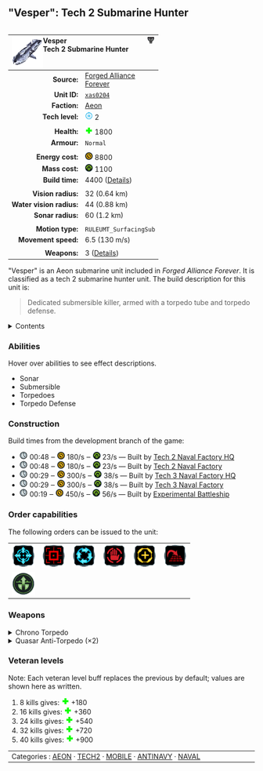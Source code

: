 "Vesper": Tech 2 Submarine Hunter
----
<table align="right">
    <thead>
        <tr>
            <th align="left" colspan="2">
                <img align="left" src="icons/units/XAS0204_icon.png" title="Vesper unit icon" /><img align="right" src="icons/strategicicons/icon_sub2_antinavy_rest.png" title="icon_sub2_antinavy" />Vesper<br />Tech 2 Submarine Hunter
            </th>
        </tr>
    </thead>
    <tbody>
        <tr>
            <td align="right"><strong>Source:</strong></td>
            <td><a href="Forged Alliance Forever">Forged Alliance<br />Forever</a></td>
        </tr>
        <tr>
            <td align="right"><strong>Unit ID:</strong></td>
            <td><a href="https://github.com/FAForever/fa/D:/faf-development/fa/units/XAS0204/XAS0204_unit.bp"><code>xas0204</code></a></td>
        </tr>
        <tr>
            <td align="right"><strong>Faction:</strong></td>
            <td><a href="_categories.AEON">Aeon</a></td>
        </tr>
        <tr>
            <td align="right"><strong>Tech level:</strong></td>
            <td><img src="icons/T2.png" title="Tech 2" /> 2</td>
        </tr>
        <tr><td align="center" colspan="2"></td></tr>
        <tr>
            <td align="right"><strong>Health:</strong></td>
            <td><img src="icons/health.png" title="Health" /> 1800</td>
        </tr>
        <tr>
            <td align="right"><strong>Armour:</strong></td>
            <td><code>Normal</code></td>
        </tr>
        <tr><td align="center" colspan="2"></td></tr>
        <tr>
            <td align="right"><strong>Energy cost:</strong></td>
            <td><img src="icons/energy.png" title="Energy" /> 8800</td>
        </tr>
        <tr>
            <td align="right"><strong>Mass cost:</strong></td>
            <td><img src="icons/mass.png" title="Mass" /> 1100</td>
        </tr>
        <tr>
            <td align="right"><strong>Build time:</strong></td>
            <td>4400 (<a href="#construction">Details</a>)</td>
        </tr>
        <tr><td align="center" colspan="2"></td></tr>
        <tr>
            <td align="right"><strong>Vision radius:</strong></td>
            <td> <span title="640 m, 0.40 mi">32 (0.64 km)</span></td>
        </tr>
        <tr>
            <td align="right"><strong>Water vision radius:</strong></td>
            <td> <span title="880 m, 0.55 mi">44 (0.88 km)</span></td>
        </tr>
        <tr>
            <td align="right"><strong>Sonar radius:</strong></td>
            <td> <span title="1200 m, 0.75 mi">60 (1.2 km)</span></td>
        </tr>
        <tr><td align="center" colspan="2"></td></tr>
        <tr>
            <td align="right"><strong>Motion type:</strong></td>
            <td><code>RULEUMT_SurfacingSub</code></td>
        </tr>
        <tr>
            <td align="right"><strong>Movement speed:</strong></td>
            <td> <span title="468 km/h, 253 kn">6.5 (130 m/s)</span></td>
        </tr>
        <tr><td align="center" colspan="2"></td></tr>
        <tr>
            <td align="right"><strong>Weapons:</strong></td>
            <td>3 (<a href="#weapons">Details</a>)</td>
        </tr>
    </tbody>
</table>

"Vesper" is an Aeon submarine unit included in *Forged Alliance Forever*.
It is classified as a tech 2 submarine hunter unit.
The build description for this unit is:

<blockquote>Dedicated submersible killer, armed with a torpedo tube and torpedo defense.</blockquote>

<details>
<summary>Contents</summary>

1. – <a href="#abilities">Abilities</a>
2. – <a href="#construction">Construction</a>
3. – <a href="#order-capabilities">Order capabilities</a>
4. – <a href="#weapons">Weapons</a>
5. – <a href="#veteran-levels">Veteran levels</a>
</details>

### Abilities
Hover over abilities to see effect descriptions.

* <span title="Can see blips of units not seen by vision that are on or below water">Sonar</span>
* <span title="Is a naval unit that can surface and dive">Submersible</span>
* <span title="Has a weapon that can target things immersed in water">Torpedoes</span>
* <span title="Can target torpedo projectiles">Torpedo Defense</span>

### Construction
Build times from the development branch of the game:
* <img src="icons/time.png" title="Time" /> 00:48 ‒ <img src="icons/energy.png" title="Energy" /> 180/s ‒ <img src="icons/mass.png" title="Mass" /> 23/s — Built by <a href="UAB0203">Tech 2 Naval Factory HQ</a>
* <img src="icons/time.png" title="Time" /> 00:48 ‒ <img src="icons/energy.png" title="Energy" /> 180/s ‒ <img src="icons/mass.png" title="Mass" /> 23/s — Built by <a href="ZAB9503">Tech 2 Naval Factory</a>
* <img src="icons/time.png" title="Time" /> 00:29 ‒ <img src="icons/energy.png" title="Energy" /> 300/s ‒ <img src="icons/mass.png" title="Mass" /> 38/s — Built by <a href="UAB0303">Tech 3 Naval Factory HQ</a>
* <img src="icons/time.png" title="Time" /> 00:29 ‒ <img src="icons/energy.png" title="Energy" /> 300/s ‒ <img src="icons/mass.png" title="Mass" /> 38/s — Built by <a href="ZAB9603">Tech 3 Naval Factory</a>
* <img src="icons/time.png" title="Time" /> 00:19 ‒ <img src="icons/energy.png" title="Energy" /> 450/s ‒ <img src="icons/mass.png" title="Mass" /> 56/s — Built by <a href="UAS0401">Experimental Battleship</a>

### Order capabilities
The following orders can be issued to the unit:
<table>
<td><img float="left" src="icons/orders/move.png" title="Move" /></td>
<td><img float="left" src="icons/orders/attack.png" title="Attack
Left click for attack order. Right click to toggle target priorities for sniping." /></td>
<td><img float="left" src="icons/orders/patrol.png" title="Patrol" /></td>
<td><img float="left" src="icons/orders/stop.png" title="Stop" /></td>
<td><img float="left" src="icons/orders/guard.png" title="Assist" /></td>
<td><img float="left" src="icons/orders/stand-ground.png" title="Fire State" /></td>
<tr>
<td><img float="left" src="icons/orders/dive.png" title="Surface/Dive Toggle
Right-click to toggle auto-surface" /></td>
</table>

### Weapons
<details>
<summary>Chrono Torpedo</summary>
<p>
    <table>
        <tr>
            <td align="right"><strong>Target type:</strong></td>
            <td><code>RULEWTT_Unit</code><br />(Anti-Naval)</td>
        </tr>
        <tr>
            <td align="right"><strong>Projectile:</strong></td>
            <td><a href="Projectiles#aan-torpedo-01"><code>AANTorpedo01</code></a></td>
        </tr>
        <tr>
            <td align="right"><strong>DPS estimate:</strong></td>
            <td>90 <span title="Note: This only counts listed stats.">(<u>?</u>)</span></td>
        </tr>
        <tr>
            <td align="right"><strong>Damage:</strong></td>
            <td>90 <span title="Note: This doesn't count some scripted effects.">(<u>?</u>)</span></td>
        </tr>
        <tr>
            <td align="right"><strong>Damage instances:</strong></td>
            <td>4 projectiles</td>
        </tr>
        <tr>
            <td align="right"><strong>Damage type:</strong></td>
            <td><code>Normal</code></td>
        </tr>
        <tr>
            <td align="right"><strong>Max range:</strong></td>
            <td> <span title="900 m, 0.56 mi">45 (0.9 km)</span></td>
        </tr>
        <tr>
            <td align="right"><strong>Firing cycle:</strong></td>
            <td>Once every 4.0s <span title="Note: This doesn't count additional delays such as charging, reloading, and others.">(<u>?</u>)</span></td>
        </tr>
    </table>
</p>
</details>
<details>
<summary>Quasar Anti-Torpedo (×2)</summary>
<p>
    <table>
        <tr><td align="center" colspan="2">Note: Stats are per instance of the weapon.</td></tr>
        <tr>
            <td align="right"><strong>Target type:</strong></td>
            <td><code>RULEWTT_Projectile</code><br />(Anti-torpedo)</td>
        </tr>
        <tr>
            <td align="right"><strong>Projectile:</strong></td>
            <td><a href="Projectiles#aim-anti-torpedo-02"><code>AIMAntiTorpedo02</code></a></td>
        </tr>
        <tr>
            <td align="right"><strong>Damage:</strong></td>
            <td>2 <span title="Note: This doesn't count some scripted effects.">(<u>?</u>)</span></td>
        </tr>
        <tr>
            <td align="right"><strong>Damage type:</strong></td>
            <td><code>Normal</code></td>
        </tr>
        <tr>
            <td align="right"><strong>Max range:</strong></td>
            <td> <span title="640 m, 0.40 mi">32 (0.64 km)</span></td>
        </tr>
        <tr>
            <td align="right"><strong>Min range:</strong></td>
            <td> <span title="0.20 km, 0.12 mi">10 (200 m)</span></td>
        </tr>
        <tr>
            <td align="right"><strong>Firing cycle:</strong></td>
            <td>Once every 15.4s <span title="Note: This doesn't count additional delays such as charging, reloading, and others.">(<u>?</u>)</span></td>
        </tr>
    </table>
</p>
</details>


### Veteran levels
Note: Each veteran level buff replaces the previous by default; values are shown here as written.

1. 8 kills gives: <img src="icons/health.png" title="Health" /> +180
2. 16 kills gives: <img src="icons/health.png" title="Health" /> +360
3. 24 kills gives: <img src="icons/health.png" title="Health" /> +540
4. 32 kills gives: <img src="icons/health.png" title="Health" /> +720
5. 40 kills gives: <img src="icons/health.png" title="Health" /> +900

<table align="center">
<td width="1215px">Categories : 
<a href="_categories.AEON">AEON</a> · 
<a href="_categories.TECH2">TECH2</a> · 
<a href="_categories.MOBILE">MOBILE</a> · 
<a href="_categories.ANTINAVY">ANTINAVY</a> · 
<a href="_categories.NAVAL">NAVAL</a></td>
</table>
